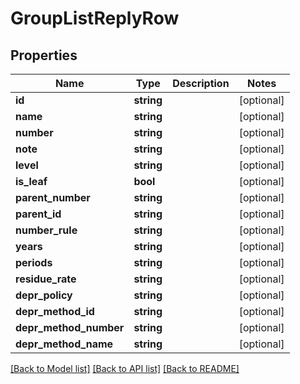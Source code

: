 # GroupListReplyRow

## Properties
Name | Type | Description | Notes
------------ | ------------- | ------------- | -------------
**id** | **string** |  | [optional] 
**name** | **string** |  | [optional] 
**number** | **string** |  | [optional] 
**note** | **string** |  | [optional] 
**level** | **string** |  | [optional] 
**is_leaf** | **bool** |  | [optional] 
**parent_number** | **string** |  | [optional] 
**parent_id** | **string** |  | [optional] 
**number_rule** | **string** |  | [optional] 
**years** | **string** |  | [optional] 
**periods** | **string** |  | [optional] 
**residue_rate** | **string** |  | [optional] 
**depr_policy** | **string** |  | [optional] 
**depr_method_id** | **string** |  | [optional] 
**depr_method_number** | **string** |  | [optional] 
**depr_method_name** | **string** |  | [optional] 

[[Back to Model list]](../README.md#documentation-for-models) [[Back to API list]](../README.md#documentation-for-api-endpoints) [[Back to README]](../README.md)


